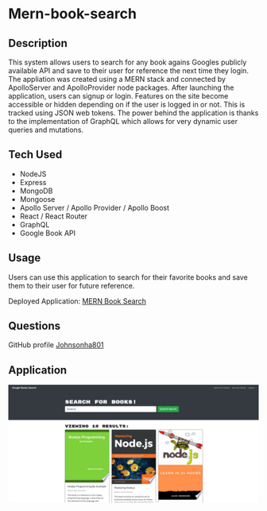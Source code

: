 # Mern-book-search

## Description

This system allows users to search for any book agains Googles publicly available API and save to their user for reference the next time they login. The appliation was created using a MERN stack and connected by ApolloServer and ApolloProvider node packages. After launching the application, users can signup or login. Features on the site become accessible or hidden depending on if the user is logged in or not. This is tracked using JSON web tokens. The power behind the application is thanks to the implementation of GraphQL which allows for very dynamic user queries and mutations. 

## Tech Used
  * NodeJS
  * Express
  * MongoDB
  * Mongoose
  * Apollo Server / Apollo Provider / Apollo Boost
  * React / React Router
  * GraphQL
  * Google Book API

## Usage

Users can use this application to search for their favorite books and save them to their user for future reference. 

Deployed Application: [MERN Book Search](https://stormy-hollows-52731.herokuapp.com/)

## Questions

GitHub profile [Johnsonha801](https://github.com/Johnsonha801)

## Application
![Working Project Screenshot](/app.PNG)
